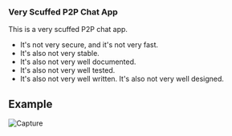 ### Very Scuffed P2P Chat App

This is a very scuffed P2P chat app. 
- It's not very secure, and it's not very fast. 
- It's also not very stable. 
- It's also not very well documented. 
- It's also not very well tested. 
- It's also not very well written. It's also not very well designed. 


## Example
![Capture](https://user-images.githubusercontent.com/73013838/227715934-ebb18291-6bf4-493c-b060-7803c3ba012e.PNG)

